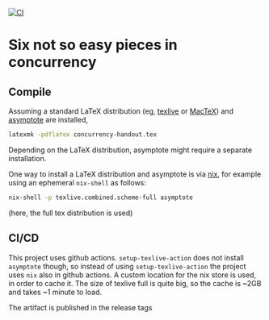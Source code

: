 [![CI](https://github.com/alessandrocandolini/concurrency-handout/actions/workflows/ci.yml/badge.svg)](https://github.com/alessandrocandolini/concurrency-handout/actions/workflows/ci.yml)

# Six not so easy pieces in concurrency

## Compile

Assuming a standard LaTeX distribution (eg, [texlive](https://tug.org/texlive/) or [MacTeX](https://www.tug.org/mactex/)) and [asymptote](https://asymptote.sourceforge.io/) are installed,
```bash
latexmk -pdflatex concurrency-handout.tex
```

Depending on the LaTeX distribution, asymptote might require a separate installation.

One way to install a LaTeX distribution and asymptote is via [nix](https://nixos.org/), for example using an ephemeral `nix-shell` as follows:
```bash
nix-shell -p texlive.combined.scheme-full asymptote
```
(here, the full tex distribution is used)

## CI/CD 

This project uses github actions. `setup-texlive-action` does not install `asymptote` though, so instead of using `setup-texlive-action` the project uses `nix` also in github actions. A custom location for the nix store is used, in order to cache it. The size of texlive full is quite big, so the cache is ~2GB and takes ~1 minute to load. 

The artifact is published in the release tags

